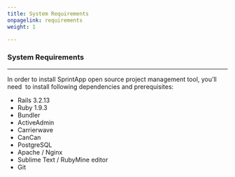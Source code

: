 ```yaml
---
title: System Requirements
onpagelink: requirements
weight: 1

---
```



### **System Requirements**
-------------------

In order to install SprintApp open source project management tool, you’ll need  to install following dependencies and prerequisites:

*   Rails 3.2.13
*   Ruby 1.9.3
*   Bundler
*   ActiveAdmin
*   Carrierwave
*   CanCan
*   PostgreSQL
*   Apache / Nginx
*   Sublime Text / RubyMine editor
*   Git
